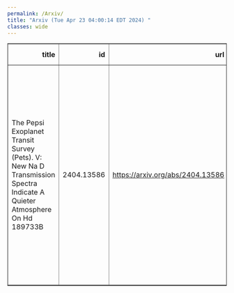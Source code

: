 ```yaml
---
permalink: /Arxiv/
title: "Arxiv (Tue Apr 23 04:00:14 EDT 2024) "
classes: wide
---
```

<table border="1" class="dataframe">
  <thead>
    <tr style="text-align: right;">
      <th>title</th>
      <th>id</th>
      <th>url</th>
      <th>authors</th>
      <th>Local Authors</th>
    </tr>
  </thead>
  <tbody>
    <tr>
      <td>The Pepsi Exoplanet Transit Survey (Pets). V: New Na D Transmission   Spectra Indicate A Quieter Atmosphere On Hd 189733B</td>
      <td>2404.13586</td>
      <td><a href="https://arxiv.org/abs/2404.13586" target="_blank">https://arxiv.org/abs/2404.13586</a></td>
      <td>E. Keles, S. Czesla, K. Poppenhaeger, P. Hauschildt, T. A. Carroll, I. Ilyin, M. Baratella, M. Steffen, K. G. Strassmeier, A. S. Bonomo, B. S. Gaudi, T. Henning, M. C. Johnson, K. Molaverdikhani, V. Nascimbeni, J. Patience, A. Reiners, G. Scandariato, E. Schlawin, E. Shkolnik, D. Sicilia, A. Sozzetti, M. Mallonn, C. Veillet, J. Wang, F. Yan</td>
      <td>B. Scott Gaudi, Ji Wang, Marshall Johnson</td>
    </tr>
  </tbody>
</table>